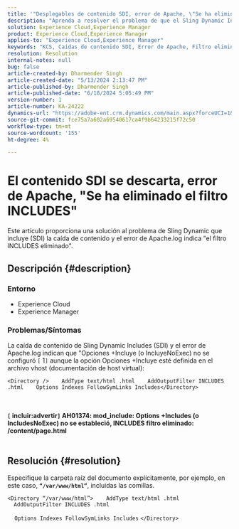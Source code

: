 ```yaml
---
title: '"Desplegables de contenido SDI, error de Apache, \"Se ha eliminado el filtro INCLUDES\"'
description: "Aprenda a resolver el problema de que el Sling Dynamic Includes (SDI) elimina el contenido y el error de Apache.log indica \"Se ha eliminado el filtro INCLUDES\"."
solution: Experience Cloud,Experience Manager
product: Experience Cloud,Experience Manager
applies-to: "Experience Cloud,Experience Manager"
keywords: "KCS, Caídas de contenido SDI, Error de Apache, Filtro eliminado, Incluye filtro eliminado, Experience Cloud, Experience Manager"
resolution: Resolution
internal-notes: null
bug: false
article-created-by: Dharmender Singh
article-created-date: "5/13/2024 2:13:47 PM"
article-published-by: Dharmender Singh
article-published-date: "6/18/2024 5:05:49 PM"
version-number: 1
article-number: KA-24222
dynamics-url: "https://adobe-ent.crm.dynamics.com/main.aspx?forceUCI=1&pagetype=entityrecord&etn=knowledgearticle&id=62c57dfe-3211-ef11-9f89-000d3a37816b"
source-git-commit: fce75a7a602a69540617ca4f9b64233215f72c50
workflow-type: tm+mt
source-wordcount: '155'
ht-degree: 4%

---
```


# El contenido SDI se descarta, error de Apache, &quot;Se ha eliminado el filtro INCLUDES&quot;


Este artículo proporciona una solución al problema de Sling Dynamic que incluye (SDI) la caída de contenido y el error de Apache.log indica &quot;el filtro INCLUDES eliminado&quot;.

## Descripción {#description}


### Entorno

- Experience Cloud
- Experience Manager


### Problemas/Síntomas

La caída de contenido de Sling Dynamic Includes (SDI) y el error de Apache.log indican que &quot;Opciones +Incluye (o IncluyeNoExec) no se configuró `[` 1`]`  aunque la opción Opciones +Incluye esté definida en el archivo vhost (documentación de host virtual):


```
<Directory />    AddType text/html .html    AddOutputFilter INCLUDES .html    Options Indexes FollowSymLinks Includes</Directory>
```

<br> <br><b>`[` incluir:advertir`]`  AH01374: mod_include: Options +Includes (o IncludesNoExec) no se estableció, INCLUDES filtro eliminado: /content/page.html</b>
 <br> 

## Resolución {#resolution}


Especifique la carpeta raíz del documento explícitamente, por ejemplo, en este caso, <b>`“/var/www/html”`</b>, incluidas las comillas.




```
<Directory “/var/www/html”>    AddType text/html .html    AddOutputFilter INCLUDES .html
```


    `Options Indexes FollowSymLinks Includes`
`</Directory>`

